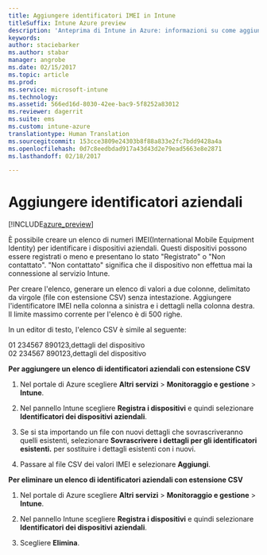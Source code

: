 ```yaml
---
title: Aggiungere identificatori IMEI in Intune
titleSuffix: Intune Azure preview
description: 'Anteprima di Intune in Azure: informazioni su come aggiungere gli identificatori aziendali (numeri IMEI) a Microsoft Intune. '
keywords: 
author: staciebarker
ms.author: stabar
manager: angrobe
ms.date: 02/15/2017
ms.topic: article
ms.prod: 
ms.service: microsoft-intune
ms.technology: 
ms.assetid: 566ed16d-8030-42ee-bac9-5f8252a83012
ms.reviewer: dagerrit
ms.suite: ems
ms.custom: intune-azure
translationtype: Human Translation
ms.sourcegitcommit: 153cce3809e24303b8f88a833e2fc7bdd9428a4a
ms.openlocfilehash: 0d7c8eedbdad917a43d43d2e79ead5663e8e2871
ms.lasthandoff: 02/18/2017

---
```


# <a name="add-corporate-identifiers"></a>Aggiungere identificatori aziendali

[!INCLUDE[azure_preview](../includes/azure_preview.md)]

È possibile creare un elenco di numeri IMEI(International Mobile Equipment Identity) per identificare i dispositivi aziendali. Questi dispositivi possono essere registrati o meno e presentano lo stato "Registrato" o "Non contattato". "Non contattato" significa che il dispositivo non effettua mai la connessione al servizio Intune.

Per creare l'elenco, generare un elenco di valori a due colonne, delimitato da virgole (file con estensione CSV) senza intestazione. Aggiungere l'identificatore IMEI nella colonna a sinistra e i dettagli nella colonna destra. Il limite massimo corrente per l'elenco è di 500 righe.

In un editor di testo, l'elenco CSV è simile al seguente:

01 234567 890123,dettagli del dispositivo</br>
02 234567 890123,dettagli del dispositivo

**Per aggiungere un elenco di identificatori aziendali con estensione CSV**

1. Nel portale di Azure scegliere **Altri servizi** > **Monitoraggio e gestione** > **Intune**.

2. Nel pannello Intune scegliere **Registra i dispositivi** e quindi selezionare **Identificatori dei dispositivi aziendali**.

3. Se si sta importando un file con nuovi dettagli che sovrascriveranno quelli esistenti, selezionare **Sovrascrivere i dettagli per gli identificatori esistenti.** per sostituire i dettagli esistenti con i nuovi.

4. Passare al file CSV dei valori IMEI e selezionare **Aggiungi**.

**Per eliminare un elenco di identificatori aziendali con estensione CSV**

1. Nel portale di Azure scegliere **Altri servizi** > **Monitoraggio e gestione** > **Intune**.

2. Nel pannello Intune scegliere **Registra i dispositivi** e quindi selezionare **Identificatori dei dispositivi aziendali**.

3. Scegliere **Elimina**.

